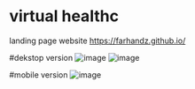 # virtual healthc
landing page website
https://farhandz.github.io/

#dekstop version 
![image](https://user-images.githubusercontent.com/63778922/89473997-94dcc880-d7ae-11ea-9598-1a52f3caa966.png)
![image](https://user-images.githubusercontent.com/63778922/89474032-a920c580-d7ae-11ea-97e7-e003264fdca6.png)
 
 #mobile version
 ![image](https://user-images.githubusercontent.com/63778922/89474141-f56c0580-d7ae-11ea-8a55-9270adc18e2c.png)
